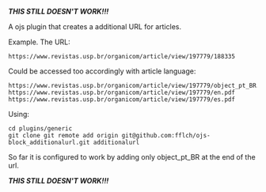 *****THIS STILL DOESN'T WORK!!!*****

A ojs plugin that creates a additional URL for articles.

Example. The URL:

    https://www.revistas.usp.br/organicom/article/view/197779/188335

Could be accessed too accordingly with article language:

    https://www.revistas.usp.br/organicom/article/view/197779/object_pt_BR.pdf
    https://www.revistas.usp.br/organicom/article/view/197779/en.pdf
    https://www.revistas.usp.br/organicom/article/view/197779/es.pdf

Using:

    cd plugins/generic
    git clone git remote add origin git@github.com:fflch/ojs-block_additionalurl.git additionalurl


So far it is configured to work by adding only object_pt_BR at the end of the url.


*****THIS STILL DOESN'T WORK!!!*****